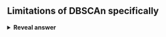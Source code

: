 ## Limitations of DBSCAn specifically
<details>
<summary><b>Reveal answer</b></summary>
- Struggles with varying densities<br>- Hyperparams; depends a lot on eps and minpts
</details>
